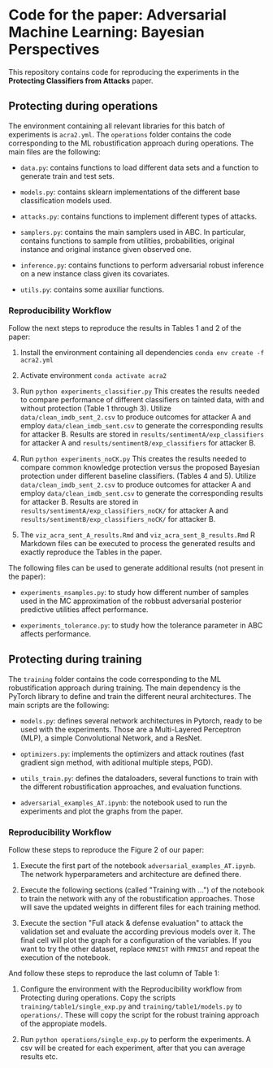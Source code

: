 # Code for the paper: Adversarial Machine Learning: Bayesian Perspectives

This repository contains code for reproducing the experiments in the **Protecting Classifiers from Attacks** paper.

## Protecting during operations

The environment containing all relevant libraries for this batch of experiments is `acra2.yml`.
The `operations` folder contains the code corresponding to the ML robustification approach during operations. 
The main files are the following:

* `data.py`:  contains functions to load different data sets and a function to generate train and test sets.

* `models.py`: contains sklearn implementations of the different base classification models used.

* `attacks.py`: contains functions to implement different types of attacks. 

* `samplers.py`: contains the main samplers used in ABC. In particular, contains functions to sample from utilities, probabilities, original instance and original instance given observed one.

* `inference.py`: contains functions to perform adversarial robust inference on a new instance class given its covariates.

* `utils.py`: contains some auxiliar functions.

### Reproducibility Workflow

Follow the next steps to reproduce the results in Tables 1 and 2 of the paper:

1. Install the environment containing all dependencies
`conda env create -f acra2.yml`

2. Activate environment
`conda activate acra2`

3. Run 
`python experiments_classifier.py`
This creates the results needed to compare performance of different classifiers on tainted data, with and without protection (Table 1 through 3). Utilize `data/clean_imdb_sent_2.csv` to produce outcomes for attacker A and employ `data/clean_imdb_sent.csv` to generate the corresponding results for attacker B.
Results are stored in `results/sentimentA/exp_classifiers` for attacker A and `results/sentimentB/exp_classifiers` for attacker B.

4. Run 
`python experiments_noCK.py`
This creates the results needed to compare common knowledge protection versus the proposed Bayesian protection under different baseline classifiers. (Tables 4 and 5). Utilize `data/clean_imdb_sent_2.csv` to produce outcomes for attacker A and employ `data/clean_imdb_sent.csv` to generate the corresponding results for attacker B.
Results are stored in `results/sentimentA/exp_classifiers_noCK/` for attacker A and `results/sentimentB/exp_classifiers_noCK/` for attacker B.

5. The `viz_acra_sent_A_results.Rmd` and `viz_acra_sent_B_results.Rmd` R Markdown files can be executed to process the generated results and exactly reproduce the Tables in the paper.

The following files can be used to generate additional results (not present in the paper):

* `experiments_nsamples.py`: to study how different number of samples used in the MC approximation of the robbust adversarial posterior predictive utilities affect performance.

* `experiments_tolerance.py`: to study how the tolerance parameter in ABC affects performance.


## Protecting during training

The `training` folder contains the code corresponding to the ML robustification approach during training. The main dependency is the PyTorch library to define and train the different neural architectures. The main scripts are the following:

* `models.py`: defines several network architectures in Pytorch, ready to be used with the experiments. Those are a Multi-Layered Perceptron (MLP), a simple Convolutional Network, and a ResNet.

* `optimizers.py`: implements the optimizers and attack routines (fast gradient sign method, with aditional multiple steps, PGD).

* `utils_train.py`: defines the dataloaders, several functions to train with the different robustification approaches, and evaluation functions.

* `adversarial_examples_AT.ipynb`: the notebook used to run the experiments and plot the graphs from the paper.


### Reproducibility Workflow

Follow these steps to reproduce the Figure 2 of our paper:

1. Execute the first part of the notebook `adversarial_examples_AT.ipynb`. The network hyperparameters and architecture are defined there.

2. Execute the following sections (called "Training with ...") of the notebook to train the network with any of the robustification approaches. Those will save the updated weights in different files for each training method.

3. Execute the section "Full atack & defense evaluation" to attack the validation set and evaluate the according previous models over it. The final cell will plot the graph for a configuration of the variables. If you want to try the other dataset, replace `KMNIST` with `FMNIST` and repeat the execution of the notebook.

And follow these steps to reproduce the last column of Table 1:

1. Configure the environment with the Reproducibility workflow from Protecting during operations. Copy the scripts `training/table1/single_exp.py` and `training/table1/models.py` to `operations/`. These will copy the script for the robust training approach of the appropiate models. 

2. Run `python operations/single_exp.py` to perform the experiments. A csv will be created for each experiment, after that you can average results etc.
